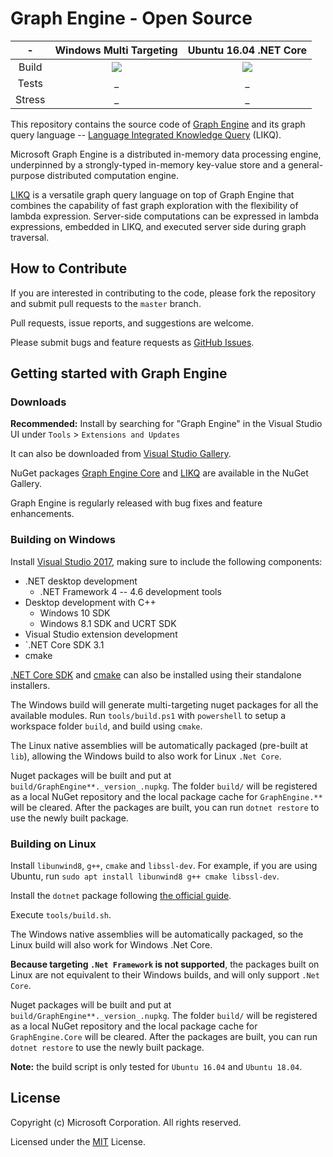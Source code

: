 # Graph Engine - Open Source

| - | Windows Multi Targeting | Ubuntu 16.04 .NET Core |
|:------:|:------:|:------:|
|Build|[<img src="https://trinitygraphengine.visualstudio.com/_apis/public/build/definitions/4cfbb293-cd2c-4f49-aa03-06894081c93b/3/badge"/>](https://trinitygraphengine.visualstudio.com/trinity-ci/_build/index?definitionId=3)|[<img src="https://trinitygraphengine.visualstudio.com/_apis/public/build/definitions/4cfbb293-cd2c-4f49-aa03-06894081c93b/4/badge"/>](https://trinitygraphengine.visualstudio.com/trinity-ci/_build/index?definitionId=4)|
|Tests|_|_|
|Stress|_|_|

This repository contains the source code of [Graph Engine][graph-engine] and its graph
query language -- [Language Integrated Knowledge Query][likq] (LIKQ).



Microsoft Graph Engine is a distributed
in-memory data processing engine, underpinned by a strongly-typed
in-memory key-value store and a general-purpose distributed computation
engine.


[LIKQ][likq-gh]
is a versatile graph query language on top of Graph Engine that
combines the capability of fast graph exploration with the flexibility
of lambda expression. Server-side computations can be expressed in
lambda expressions, embedded in LIKQ, and executed server side
during graph traversal.

## How to Contribute

If you are interested in contributing to the code, please fork the
repository and submit pull requests to the `master` branch.

Pull requests, issue reports, and suggestions are welcome.

Please submit bugs and feature requests as [GitHub Issues](https://github.com/Microsoft/GraphEngine/issues).


## Getting started with Graph Engine

### Downloads

**Recommended:** Install by searching for "Graph Engine" in the Visual Studio UI under `Tools` > `Extensions and Updates`

It can also be downloaded from [Visual
Studio Gallery][gallery].

NuGet packages [Graph Engine Core][graph-engine-core] and [LIKQ][likq-nuget] are available in the NuGet Gallery.

Graph Engine is regularly released with bug fixes and feature enhancements.

### Building on Windows

Install [Visual Studio 2017][vs], making sure to include the following components:

- .NET desktop development
    - .NET Framework 4 -- 4.6 development tools
- Desktop development with C++
    - Windows 10 SDK
    - Windows 8.1 SDK and UCRT SDK
- Visual Studio extension development
- `.NET Core SDK 3.1
- cmake

[.NET Core SDK][dotnet-download] and [cmake][cmake-download] can also be installed using their standalone installers.

The Windows build will generate multi-targeting nuget packages for all the available modules.
Run `tools/build.ps1` with `powershell` to setup a workspace folder `build`, and build using `cmake`.

The Linux native assemblies will be automatically packaged (pre-built at `lib`), allowing the
Windows build to also work for Linux `.Net Core`.

Nuget packages will be built and put at
`build/GraphEngine**._version_.nupkg`. The folder `build/` will be
registered as a local NuGet repository and the local package cache for
`GraphEngine.**` will be cleared. After the packages are built, you
can run `dotnet restore` to use the newly built package.

### Building on Linux

Install `libunwind8`, `g++`, `cmake` and `libssl-dev`. For example, if you are using Ubuntu, run `sudo apt install libunwind8 g++ cmake libssl-dev`.

Install the `dotnet` package following [the official guide][dotnet-download].

Execute `tools/build.sh`.

The Windows native assemblies will be automatically packaged, so the
Linux build will also work for Windows .Net Core.

**Because targeting `.Net Framework` is not supported**, the packages built on Linux are not
equivalent to their Windows builds, and will only support `.Net Core`.

Nuget packages will be built and put at
`build/GraphEngine**._version_.nupkg`. The folder `build/` will be
registered as a local NuGet repository and the local package cache for
`GraphEngine.Core` will be cleared. After the packages are built, you
can run `dotnet restore` to use the newly built package.

**Note:** the build script is only tested for `Ubuntu 16.04` and `Ubuntu 18.04`.

## License

Copyright (c) Microsoft Corporation. All rights reserved.

Licensed under the [MIT][license] License.


<!--
Links
-->

[graph-engine]: https://www.graphengine.io/

[likq]: https://www.graphengine.io/video/likq.video.html

[likq-gh]: https://github.com/Microsoft/GraphEngine/tree/master/src/Modules/LIKQ

[academic-graph-search]: https://azure.microsoft.com/en-us/services/cognitive-services/academic-knowledge/

[gallery]: https://visualstudiogallery.msdn.microsoft.com/12835dd2-2d0e-4b8e-9e7e-9f505bb909b8

[graph-engine-core]: https://www.nuget.org/packages/GraphEngine.Core/

[likq-nuget]: https://www.nuget.org/packages/GraphEngine.LIKQ/

[vs]: https://www.visualstudio.com/

[dotnet-download]: https://dotnet.microsoft.com/download/

[cmake-download]: https://cmake.org/download/

[license]: LICENSE.md
